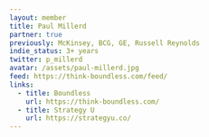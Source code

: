 ```yaml
---
layout: member
title: Paul Millerd
partner: true
previously: McKinsey, BCG, GE, Russell Reynolds 
indie_status: 3+ years
twitter: p_millerd
avatar: /assets/paul-millerd.jpg
feed: https://think-boundless.com/feed/
links:
  - title: Boundless
    url: https://think-boundless.com/
  - title: Strategy U
    url: https://strategyu.co/
---
```

